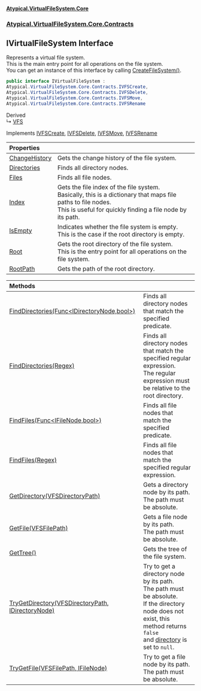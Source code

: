 #### [Atypical.VirtualFileSystem.Core](VirtualFileSystem.md 'VirtualFileSystem')
### [Atypical.VirtualFileSystem.Core.Contracts](VirtualFileSystem.md#Atypical.VirtualFileSystem.Core.Contracts 'Atypical.VirtualFileSystem.Core.Contracts')

## IVirtualFileSystem Interface

Represents a virtual file system.  
This is the main entry point for all operations on the file system.  
You can get an instance of this interface by calling [CreateFileSystem()](IVirtualFileSystemFactory.CreateFileSystem().md 'Atypical.VirtualFileSystem.Core.Contracts.IVirtualFileSystemFactory.CreateFileSystem()').

```csharp
public interface IVirtualFileSystem :
Atypical.VirtualFileSystem.Core.Contracts.IVFSCreate,
Atypical.VirtualFileSystem.Core.Contracts.IVFSDelete,
Atypical.VirtualFileSystem.Core.Contracts.IVFSMove,
Atypical.VirtualFileSystem.Core.Contracts.IVFSRename
```

Derived  
&#8627; [VFS](VFS.md 'Atypical.VirtualFileSystem.Core.VFS')

Implements [IVFSCreate](IVFSCreate.md 'Atypical.VirtualFileSystem.Core.Contracts.IVFSCreate'), [IVFSDelete](IVFSDelete.md 'Atypical.VirtualFileSystem.Core.Contracts.IVFSDelete'), [IVFSMove](IVFSMove.md 'Atypical.VirtualFileSystem.Core.Contracts.IVFSMove'), [IVFSRename](IVFSRename.md 'Atypical.VirtualFileSystem.Core.Contracts.IVFSRename')

| Properties | |
| :--- | :--- |
| [ChangeHistory](IVirtualFileSystem.ChangeHistory.md 'Atypical.VirtualFileSystem.Core.Contracts.IVirtualFileSystem.ChangeHistory') | Gets the change history of the file system. |
| [Directories](IVirtualFileSystem.Directories.md 'Atypical.VirtualFileSystem.Core.Contracts.IVirtualFileSystem.Directories') | Finds all directory nodes. |
| [Files](IVirtualFileSystem.Files.md 'Atypical.VirtualFileSystem.Core.Contracts.IVirtualFileSystem.Files') | Finds all file nodes. |
| [Index](IVirtualFileSystem.Index.md 'Atypical.VirtualFileSystem.Core.Contracts.IVirtualFileSystem.Index') | Gets the file index of the file system.<br/>Basically, this is a dictionary that maps file paths to file nodes.<br/>This is useful for quickly finding a file node by its path. |
| [IsEmpty](IVirtualFileSystem.IsEmpty.md 'Atypical.VirtualFileSystem.Core.Contracts.IVirtualFileSystem.IsEmpty') | Indicates whether the file system is empty.<br/>This is the case if the root directory is empty. |
| [Root](IVirtualFileSystem.Root.md 'Atypical.VirtualFileSystem.Core.Contracts.IVirtualFileSystem.Root') | Gets the root directory of the file system.<br/>This is the entry point for all operations on the file system. |
| [RootPath](IVirtualFileSystem.RootPath.md 'Atypical.VirtualFileSystem.Core.Contracts.IVirtualFileSystem.RootPath') | Gets the path of the root directory. |

| Methods | |
| :--- | :--- |
| [FindDirectories(Func&lt;IDirectoryNode,bool&gt;)](IVirtualFileSystem.FindDirectories(Func_IDirectoryNode,bool_).md 'Atypical.VirtualFileSystem.Core.Contracts.IVirtualFileSystem.FindDirectories(System.Func<Atypical.VirtualFileSystem.Core.Contracts.IDirectoryNode,bool>)') | Finds all directory nodes that match the specified predicate. |
| [FindDirectories(Regex)](IVirtualFileSystem.FindDirectories(Regex).md 'Atypical.VirtualFileSystem.Core.Contracts.IVirtualFileSystem.FindDirectories(System.Text.RegularExpressions.Regex)') | Finds all directory nodes that match the specified regular expression.<br/>The regular expression must be relative to the root directory. |
| [FindFiles(Func&lt;IFileNode,bool&gt;)](IVirtualFileSystem.FindFiles(Func_IFileNode,bool_).md 'Atypical.VirtualFileSystem.Core.Contracts.IVirtualFileSystem.FindFiles(System.Func<Atypical.VirtualFileSystem.Core.Contracts.IFileNode,bool>)') | Finds all file nodes that match the specified predicate. |
| [FindFiles(Regex)](IVirtualFileSystem.FindFiles(Regex).md 'Atypical.VirtualFileSystem.Core.Contracts.IVirtualFileSystem.FindFiles(System.Text.RegularExpressions.Regex)') | Finds all file nodes that match the specified regular expression. |
| [GetDirectory(VFSDirectoryPath)](IVirtualFileSystem.GetDirectory(VFSDirectoryPath).md 'Atypical.VirtualFileSystem.Core.Contracts.IVirtualFileSystem.GetDirectory(Atypical.VirtualFileSystem.Core.VFSDirectoryPath)') | Gets a directory node by its path.<br/>The path must be absolute. |
| [GetFile(VFSFilePath)](IVirtualFileSystem.GetFile(VFSFilePath).md 'Atypical.VirtualFileSystem.Core.Contracts.IVirtualFileSystem.GetFile(Atypical.VirtualFileSystem.Core.VFSFilePath)') | Gets a file node by its path.<br/>The path must be absolute. |
| [GetTree()](IVirtualFileSystem.GetTree().md 'Atypical.VirtualFileSystem.Core.Contracts.IVirtualFileSystem.GetTree()') | Gets the tree of the file system. |
| [TryGetDirectory(VFSDirectoryPath, IDirectoryNode)](IVirtualFileSystem.TryGetDirectory(VFSDirectoryPath,IDirectoryNode).md 'Atypical.VirtualFileSystem.Core.Contracts.IVirtualFileSystem.TryGetDirectory(Atypical.VirtualFileSystem.Core.VFSDirectoryPath, Atypical.VirtualFileSystem.Core.Contracts.IDirectoryNode)') | Try to get a directory node by its path.<br/>The path must be absolute.<br/>If the directory node does not exist, this method returns `false`<br/>and [directory](IVirtualFileSystem.TryGetDirectory(VFSDirectoryPath,IDirectoryNode).md#Atypical.VirtualFileSystem.Core.Contracts.IVirtualFileSystem.TryGetDirectory(Atypical.VirtualFileSystem.Core.VFSDirectoryPath,Atypical.VirtualFileSystem.Core.Contracts.IDirectoryNode).directory 'Atypical.VirtualFileSystem.Core.Contracts.IVirtualFileSystem.TryGetDirectory(Atypical.VirtualFileSystem.Core.VFSDirectoryPath, Atypical.VirtualFileSystem.Core.Contracts.IDirectoryNode).directory') is set to `null`. |
| [TryGetFile(VFSFilePath, IFileNode)](IVirtualFileSystem.TryGetFile(VFSFilePath,IFileNode).md 'Atypical.VirtualFileSystem.Core.Contracts.IVirtualFileSystem.TryGetFile(Atypical.VirtualFileSystem.Core.VFSFilePath, Atypical.VirtualFileSystem.Core.Contracts.IFileNode)') | Try to get a file node by its path.<br/>The path must be absolute. |
